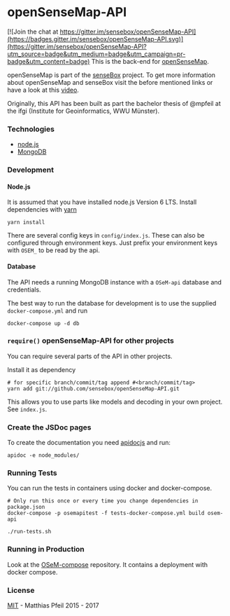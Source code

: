 openSenseMap-API
================

[![Join the chat at https://gitter.im/sensebox/openSenseMap-API](https://badges.gitter.im/sensebox/openSenseMap-API.svg)](https://gitter.im/sensebox/openSenseMap-API?utm_source=badge&utm_medium=badge&utm_campaign=pr-badge&utm_content=badge)
This is the back-end for [openSenseMap](https://opensensemap.org).

openSenseMap is part of the [senseBox](https://sensebox.de) project.
To get more information about openSenseMap and senseBox visit the before mentioned links or have a look at this [video](https://www.youtube.com/watch?v=uTOWYa42_rI).

Originally, this API has been built as part the bachelor thesis of @mpfeil at the ifgi (Institute for Geoinformatics, WWU Münster).

### Technologies

* [node.js]
* [MongoDB]

### Development

#### Node.js
It is assumed that you have installed node.js Version 6 LTS. Install dependencies with [yarn](https://yarnpkg.com/)
```
yarn install
```

There are several config keys in `config/index.js`. These can also be configured through environment keys. Just prefix your environment keys with `OSEM_` to be read by the api.

#### Database
The API needs a running MongoDB instance with a `OSeM-api` database and credentials.

The best way to run the database for development is to use the supplied `docker-compose.yml` and run
```
docker-compose up -d db
```

### `require()` openSenseMap-API for other projects

You can require several parts of the API in other projects.

Install it as dependency
```
# for specific branch/commit/tag append #<branch/commit/tag>
yarn add git://github.com/sensebox/openSenseMap-API.git
```

This allows you to use parts like models and decoding in your own project. See `index.js`.

### Create the JSDoc pages

To create the documentation you need [apidocjs](http://apidocjs.com/) and run:
```
apidoc -e node_modules/
```

### Running Tests
You can run the tests in containers using docker and docker-compose.
```
# Only run this once or every time you change dependencies in package.json
docker-compose -p osemapitest -f tests-docker-compose.yml build osem-api

./run-tests.sh
```

### Running in Production

Look at the [OSeM-compose](https://github.com/sensebox/osem-compose) repository. It contains a deployment with docker compose.

### License

[MIT](license.md) - Matthias Pfeil 2015 - 2017

[node.js]:http://nodejs.org/
[MongoDB]:http://www.mongodb.com/
